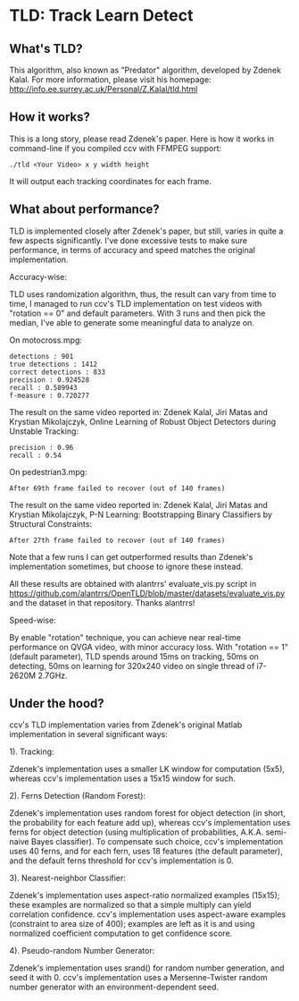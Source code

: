TLD: Track Learn Detect
=======================

What's TLD?
-----------

This algorithm, also known as "Predator" algorithm, developed by Zdenek Kalal. For more
information, please visit his homepage: http://info.ee.surrey.ac.uk/Personal/Z.Kalal/tld.html

How it works?
-------------

This is a long story, please read Zdenek's paper. Here is how it works in command-line if you
compiled ccv with FFMPEG support:

	./tld <Your Video> x y width height

It will output each tracking coordinates for each frame.

What about performance?
-----------------------

TLD is implemented closely after Zdenek's paper, but still, varies in quite a few aspects
significantly. I've done excessive tests to make sure performance, in terms of accuracy and
speed matches the original implementation.

Accuracy-wise:

TLD uses randomization algorithm, thus, the result can vary from time to time, I managed to
run ccv's TLD implementation on test videos with "rotation == 0" and default parameters. With
3 runs and then pick the median, I've able to generate some meaningful data to analyze on.

On motocross.mpg:

	detections : 901
	true detections : 1412
	correct detections : 833
	precision : 0.924528
	recall : 0.589943
	f-measure : 0.720277

The result on the same video reported in: Zdenek Kalal, Jiri Matas and Krystian Mikolajczyk,
Online Learning of Robust Object Detectors during Unstable Tracking:

	precision : 0.96
	recall : 0.54

On pedestrian3.mpg:

	After 69th frame failed to recover (out of 140 frames)

The result on the same video reported in: Zdenek Kalal, Jiri Matas and Krystian Mikolajczyk,
P-N Learning: Bootstrapping Binary Classifiers by Structural Constraints:

	After 27th frame failed to recover (out of 140 frames)

Note that a few runs I can get outperformed results than Zdenek's implementation sometimes,
but choose to ignore these instead.

All these results are obtained with alantrrs' evaluate_vis.py script in
https://github.com/alantrrs/OpenTLD/blob/master/datasets/evaluate_vis.py and the dataset in
that repository. Thanks alantrrs!

Speed-wise:

By enable "rotation" technique, you can achieve near real-time performance on QVGA video, with
minor accuracy loss. With "rotation == 1" (default parameter), TLD spends around 15ms on tracking,
50ms on detecting, 50ms on learning for 320x240 video on single thread of i7-2620M 2.7GHz.

Under the hood?
---------------

ccv's TLD implementation varies from Zdenek's original Matlab implementation in several
significant ways:

1). Tracking:

Zdenek's implementation uses a smaller LK window for computation (5x5), whereas ccv's
implementation uses a 15x15 window for such.

2). Ferns Detection (Random Forest):

Zdenek's implementation uses random forest for object detection (in short, the probability
for each feature add up), whereas ccv's implementation uses ferns for object detection (using
multiplication of probabilities, A.K.A. semi-naive Bayes classifier). To compensate such choice,
ccv's implementation uses 40 ferns, and for each fern, uses 18 features (the default parameter),
and the default ferns threshold for ccv's implementation is 0.

3). Nearest-neighbor Classifier:

Zdenek's implementation uses aspect-ratio normalized examples (15x15); these examples are
normalized so that a simple multiply can yield correlation confidence.	ccv's implementation
uses aspect-aware examples (constraint to area size of 400); examples are left as it is and
using normalized coefficient computation to get confidence score.

4). Pseudo-random Number Generator:

Zdenek's implementation uses srand() for random number generation, and seed it with 0. ccv's
implementation uses a Mersenne-Twister random number generator with an environment-dependent seed.
